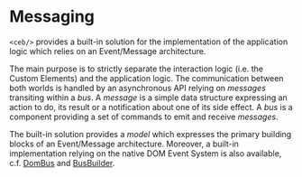 # Messaging

`<ceb/>` provides a built-in solution for the implementation of the application logic which relies on an Event/Message architecture.

The main purpose is to strictly separate the interaction logic (i.e. the Custom Elements) and the application logic.
The communication between both worlds is handled by an asynchronous API relying on _messages_ transiting within a _bus_.
A _message_ is a simple data structure expressing an action to do, its result or a notification about one of its side effect.
A _bus_ is a component providing a set of commands to emit and receive _messages_. 

The built-in solution provides a _model_ which expresses the primary building blocks of an Event/Message architecture.
Moreover, a built-in implementation relying on the native DOM Event System is also available, c.f. [DomBus] and [BusBuilder].

[DomBus]: ../api/classes/messaging.DomBus.html
[BusBuilder]: ../api/classes/messaging.BusBuilder.html

